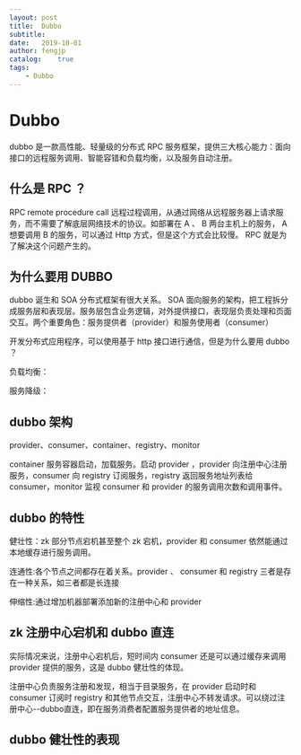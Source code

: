 ```yaml
---
layout: post
title:  Dubbo
subtitle:   
date:   2019-10-01
author: fengjp
catalog:    true
tags:
    - Dubbo
---
```


#   Dubbo

dubbo 是一款高性能、轻量级的分布式 RPC 服务框架，提供三大核心能力：面向接口的远程服务调用、智能容错和负载均衡，以及服务自动注册。

##  什么是 RPC ？

RPC remote procedure call 远程过程调用，从通过网络从远程服务器上请求服务，而不需要了解底层网络技术的协议。如部署在 A 、 B 两台主机上的服务， A 想要调用 B 的服务，可以通过 Http 方式，但是这个方式会比较慢。 RPC 就是为了解决这个问题产生的。

##  为什么要用 DUBBO

dubbo 诞生和 SOA 分布式框架有很大关系。 SOA 面向服务的架构，把工程拆分成服务层和表现层。服务层包含业务逻辑，对外提供接口，表现层负责处理和页面交互。两个重要角色：服务提供者（provider）和服务使用者（consumer）

开发分布式应用程序，可以使用基于 http 接口进行通信，但是为什么要用 dubbo ？

负载均衡：

服务降级：

##  dubbo 架构

provider、consumer、container、registry、monitor

container 服务容器启动，加载服务。启动 provider ，provider 向注册中心注册服务，consumer 向 registry 订阅服务，registry 返回服务地址列表给 consumer，monitor 监视 consumer 和 provider 的服务调用次数和调用事件。

##  dubbo 的特性

健壮性：zk 部分节点宕机甚至整个 zk 宕机，provider 和 consumer 依然能通过本地缓存进行服务调用。

连通性:各个节点之间都存在着关系。provider 、 consumer 和 registry 三者是存在一种关系，如三者都是长连接

伸缩性:通过增加机器部署添加新的注册中心和 provider

##  zk 注册中心宕机和 dubbo 直连

实际情况来说，注册中心宕机后，短时间内 consumer 还是可以通过缓存来调用 provider 提供的服务，这是 dubbo 健壮性的体现。

注册中心负责服务注册和发现，相当于目录服务，在 provider 启动时和 consumer 订阅时 registry 和其他节点交互，注册中心不转发请求。可以绕过注册中心--dubbo直连，即在服务消费者配置服务提供者的地址信息。

##  dubbo 健壮性的表现

